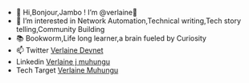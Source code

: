 - 👋 Hi,Bonjour,Jambo ! I’m @verlaine🧠 
- 👀 I’m interested in Network Automation,Technical writing,Tech story telling,Community Building 
- 📚 Bookworm,Life long learner,a brain fueled by Curiosity
- 📫 Twitter [Verlaine Devnet](https://twitter.com/Verlaine_Devnet)     
- Linkedin [Verlaine j muhungu](https://www.linkedin.com/in/verlaine-j-muhungu-363507b2/)
- Tech Target [Verlaine Muhungu](https://www.techtarget.com/contributor/Verlaine-Muhungu)

<!---
verlaine-muhungu/verlaine-muhungu is a ✨ special ✨ repository because its `README.md` (this file) appears on your GitHub profile.
You can click the Preview link to take a look at your changes.
--->






